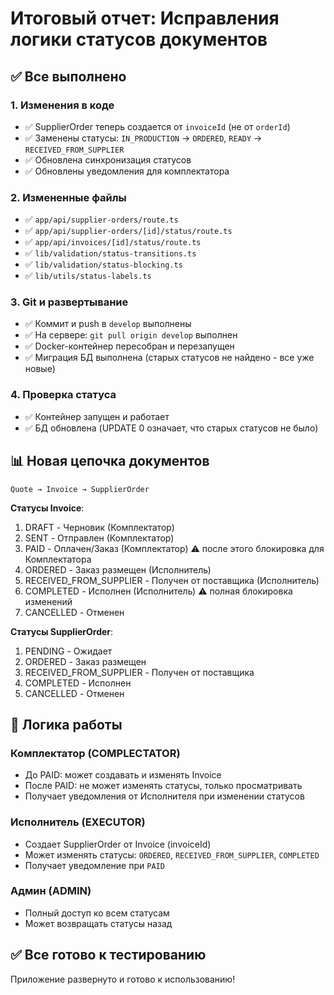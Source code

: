 # Итоговый отчет: Исправления логики статусов документов

## ✅ Все выполнено

### 1. Изменения в коде
- ✅ SupplierOrder теперь создается от `invoiceId` (не от `orderId`)
- ✅ Заменены статусы: `IN_PRODUCTION` → `ORDERED`, `READY` → `RECEIVED_FROM_SUPPLIER`
- ✅ Обновлена синхронизация статусов
- ✅ Обновлены уведомления для комплектатора

### 2. Измененные файлы
- ✅ `app/api/supplier-orders/route.ts`
- ✅ `app/api/supplier-orders/[id]/status/route.ts`
- ✅ `app/api/invoices/[id]/status/route.ts`
- ✅ `lib/validation/status-transitions.ts`
- ✅ `lib/validation/status-blocking.ts`
- ✅ `lib/utils/status-labels.ts`

### 3. Git и развертывание
- ✅ Коммит и push в `develop` выполнены
- ✅ На сервере: `git pull origin develop` выполнен
- ✅ Docker-контейнер пересобран и перезапущен
- ✅ Миграция БД выполнена (старых статусов не найдено - все уже новые)

### 4. Проверка статуса
- ✅ Контейнер запущен и работает
- ✅ БД обновлена (UPDATE 0 означает, что старых статусов не было)

## 📊 Новая цепочка документов

```
Quote → Invoice → SupplierOrder
```

**Статусы Invoice**:
1. DRAFT - Черновик (Комплектатор)
2. SENT - Отправлен (Комплектатор)
3. PAID - Оплачен/Заказ (Комплектатор) ⚠️ после этого блокировка для Комплектатора
4. ORDERED - Заказ размещен (Исполнитель)
5. RECEIVED_FROM_SUPPLIER - Получен от поставщика (Исполнитель)
6. COMPLETED - Исполнен (Исполнитель) ⚠️ полная блокировка изменений
7. CANCELLED - Отменен

**Статусы SupplierOrder**:
1. PENDING - Ожидает
2. ORDERED - Заказ размещен
3. RECEIVED_FROM_SUPPLIER - Получен от поставщика
4. COMPLETED - Исполнен
5. CANCELLED - Отменен

## 🎯 Логика работы

### Комплектатор (COMPLECTATOR)
- До PAID: может создавать и изменять Invoice
- После PAID: не может изменять статусы, только просматривать
- Получает уведомления от Исполнителя при изменении статусов

### Исполнитель (EXECUTOR)
- Создает SupplierOrder от Invoice (invoiceId)
- Может изменять статусы: `ORDERED`, `RECEIVED_FROM_SUPPLIER`, `COMPLETED`
- Получает уведомление при `PAID`

### Админ (ADMIN)
- Полный доступ ко всем статусам
- Может возвращать статусы назад

## ✅ Все готово к тестированию

Приложение развернуто и готово к использованию!
